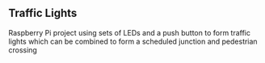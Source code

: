 ## Traffic Lights

Raspberry Pi project using sets of LEDs and a push button to form traffic lights which can be combined to form a scheduled junction and pedestrian crossing